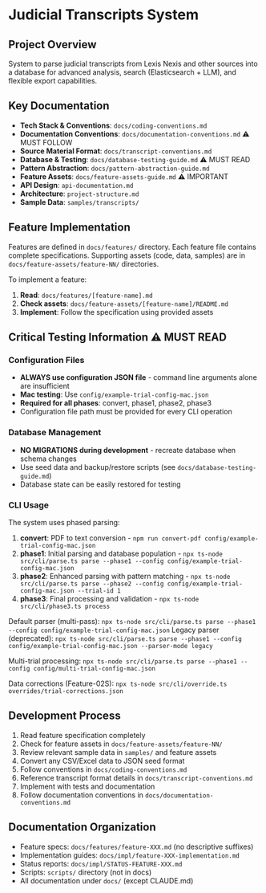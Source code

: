 # Judicial Transcripts System

## Project Overview
System to parse judicial transcripts from Lexis Nexis and other sources into a database for advanced analysis, search (Elasticsearch + LLM), and flexible export capabilities.

## Key Documentation
- **Tech Stack & Conventions**: `docs/coding-conventions.md`
- **Documentation Conventions**: `docs/documentation-conventions.md` ⚠️ MUST FOLLOW
- **Source Material Format**: `docs/transcript-conventions.md`
- **Database & Testing**: `docs/database-testing-guide.md` ⚠️ MUST READ
- **Pattern Abstraction**: `docs/pattern-abstraction-guide.md`
- **Feature Assets**: `docs/feature-assets-guide.md` ⚠️ IMPORTANT
- **API Design**: `api-documentation.md`
- **Architecture**: `project-structure.md`
- **Sample Data**: `samples/transcripts/`

## Feature Implementation
Features are defined in `docs/features/` directory. Each feature file contains complete specifications.
Supporting assets (code, data, samples) are in `docs/feature-assets/feature-NN/` directories.

To implement a feature:
1. **Read**: `docs/features/[feature-name].md`
2. **Check assets**: `docs/feature-assets/[feature-name]/README.md`
3. **Implement**: Follow the specification using provided assets

## Critical Testing Information ⚠️ MUST READ

### Configuration Files
- **ALWAYS use configuration JSON file** - command line arguments alone are insufficient
- **Mac testing**: Use `config/example-trial-config-mac.json`
- **Required for all phases**: convert, phase1, phase2, phase3
- Configuration file path must be provided for every CLI operation

### Database Management
- **NO MIGRATIONS during development** - recreate database when schema changes
- Use seed data and backup/restore scripts (see `docs/database-testing-guide.md`)
- Database state can be easily restored for testing

### CLI Usage
The system uses phased parsing:
1. **convert**: PDF to text conversion - `npm run convert-pdf config/example-trial-config-mac.json`
2. **phase1**: Initial parsing and database population - `npx ts-node src/cli/parse.ts parse --phase1 --config config/example-trial-config-mac.json`
3. **phase2**: Enhanced parsing with pattern matching - `npx ts-node src/cli/parse.ts parse --phase2 --config config/example-trial-config-mac.json --trial-id 1`
4. **phase3**: Final processing and validation - `npx ts-node src/cli/phase3.ts process`

Default parser (multi-pass): `npx ts-node src/cli/parse.ts parse --phase1 --config config/example-trial-config-mac.json`
Legacy parser (deprecated): `npx ts-node src/cli/parse.ts parse --phase1 --config config/example-trial-config-mac.json --parser-mode legacy`

Multi-trial processing: `npx ts-node src/cli/parse.ts parse --phase1 --config config/multi-trial-config-mac.json`

Data corrections (Feature-02S): `npx ts-node src/cli/override.ts overrides/trial-corrections.json`

## Development Process
1. Read feature specification completely
2. Check for feature assets in `docs/feature-assets/feature-NN/`
3. Review relevant sample data in `samples/` and feature assets
4. Convert any CSV/Excel data to JSON seed format
5. Follow conventions in `docs/coding-conventions.md`
6. Reference transcript format details in `docs/transcript-conventions.md`
7. Implement with tests and documentation
8. Follow documentation conventions in `docs/documentation-conventions.md`

## Documentation Organization
- Feature specs: `docs/features/feature-XXX.md` (no descriptive suffixes)
- Implementation guides: `docs/impl/feature-XXX-implementation.md`
- Status reports: `docs/impl/STATUS-FEATURE-XXX.md`
- Scripts: `scripts/` directory (not in docs)
- All documentation under `docs/` (except CLAUDE.md)